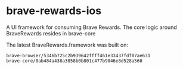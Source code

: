 # brave-rewards-ios

A UI framework for consuming Brave Rewards. The core logic around BraveRewards resides in brave-core

The latest BraveRewards.framework was built on:

```
brave-browser/5346b725c2b939642ffff461e33437fdf07ae631
brave-core/0ab484a438a3058b0b801c477b9046e8d528a560
```
